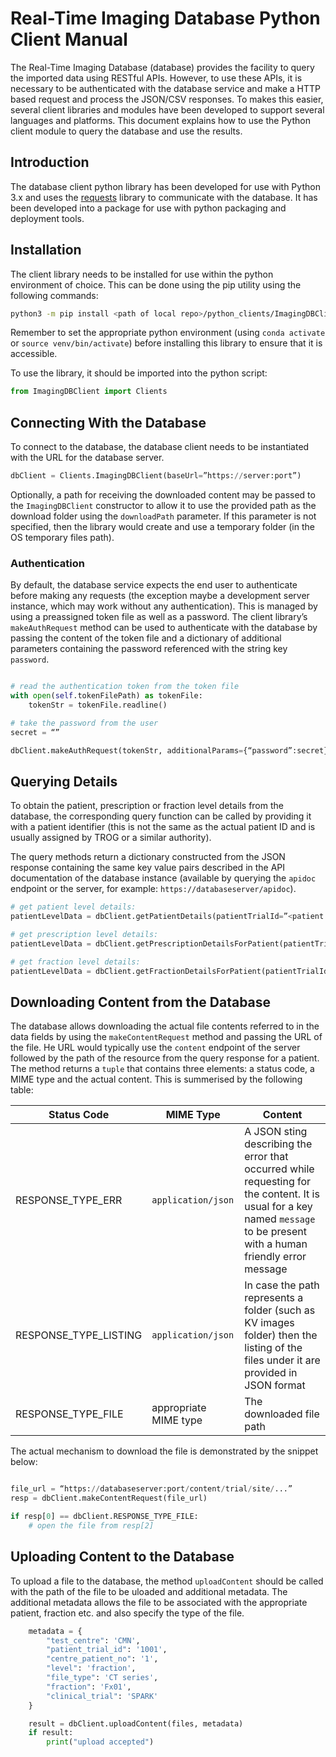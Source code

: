 ﻿# Real-Time Imaging Database Python Client Manual

The Real-Time Imaging Database (database) provides the facility to query the imported data using RESTful APIs. However, to use these APIs, it is necessary to be authenticated with the database service and make a HTTP based request and process the JSON/CSV responses. To makes this easier, several client libraries and modules have been developed to support several languages and platforms. This document explains how to use the Python client module to query the database and use the results.

## Introduction

The database client python library has been developed for use with Python 3.x and uses the [requests](https://docs.python-requests.org/en/latest/) library to communicate with the database. It has been developed into a package for use with python packaging and deployment tools.

## Installation

The client library needs to be installed for use within the python environment of choice. This can be done using the pip utility using the following commands:

```bash
python3 -m pip install <path of local repo>/python_clients/ImagingDBClient
```

Remember to set the appropriate python environment (using `conda activate` or `source venv/bin/activate`) before installing this library to ensure that it is accessible.

To use the library, it should be imported into the python script:

```python
from ImagingDBClient import Clients
```

## Connecting With the Database

To connect to the database, the database client needs to be instantiated with the URL for the database server. 

```python
dbClient = Clients.ImagingDBClient(baseUrl=”https://server:port”)

```

Optionally, a path for receiving the downloaded content may be passed to the `ImagingDBClient` constructor to allow it to use the provided path as the download folder using the `downloadPath` parameter. If this parameter is not specified, then the library would create and use a temporary folder (in the OS temporary files path).

### Authentication

By default, the database service expects the end user to authenticate before making any requests (the exception maybe a development server instance, which may work without any authentication). This is managed by using a preassigned token file as well as a password. The client library’s `makeAuthRequest` method can be used to authenticate with the database by passing the content of the token file and a dictionary of additional parameters containing the password referenced with the string key `password`.

```python

# read the authentication token from the token file
with open(self.tokenFilePath) as tokenFile:
    tokenStr = tokenFile.readline()

# take the password from the user
secret = “”

dbClient.makeAuthRequest(tokenStr, additionalParams={“password”:secret})

```

## Querying Details

To obtain the patient, prescription or fraction level details from the database, the corresponding query function can be called by providing it with a patient identifier (this is not the same as the actual patient ID and is usually assigned by TROG or a similar authority).

The query methods return a dictionary constructed from the JSON response containing the same key value pairs described in the API documentation of the database instance (available by querying the `apidoc` endpoint or the server, for example: `https://databaseserver/apidoc`). 

```python
# get patient level details:
patientLevelData = dbClient.getPatientDetails(patientTrialId=”<patient ID>”)

# get prescription level details:
patientLevelData = dbClient.getPrescriptionDetailsForPatient(patientTrialId=”<patient ID>”)

# get fraction level details:
patientLevelData = dbClient.getFractionDetailsForPatient(patientTrialId=”<patient ID>”)

```

## Downloading Content from the Database

The database allows downloading the actual file contents referred to in the data fields by using the `makeContentRequest` method and passing the URL of the file. He URL would typically use the `content` endpoint of the server followed by the path of the resource from the query response for a patient. The method returns a `tuple` that contains three elements: a status code, a MIME type and the actual content. This is summerised by the following table:

| Status Code | MIME Type | Content |
| --- | --- | --- |
| RESPONSE_TYPE_ERR | `application/json` | A JSON sting describing the error that occurred while requesting for the content. It is usual for a key named `message` to be present with a human friendly error message |
| RESPONSE_TYPE_LISTING | `application/json` | In case the path represents a folder (such as KV images folder) then the listing of the files under it are provided in JSON format |
| RESPONSE_TYPE_FILE | appropriate MIME type | The downloaded file path |

The actual mechanism to download the file is demonstrated by the snippet below:

```python

file_url = “https://databaseserver:port/content/trial/site/...”
resp = dbClient.makeContentRequest(file_url)

if resp[0] == dbClient.RESPONSE_TYPE_FILE:
    # open the file from resp[2] 

```

## Uploading Content to the Database

To upload a file to the database, the method `uploadContent` should be called with the path of the file to be uloaded and additional metadata. The additional metadata allows the file to be associated with the appropriate patient, fraction etc. and also specify the type of the file.

```python
    metadata = {
        "test_centre": 'CMN',
        "patient_trial_id": '1001',
        "centre_patient_no": '1',
        "level": 'fraction',
        "file_type": 'CT series',
        "fraction": 'Fx01',
        "clinical_trial": 'SPARK'
    }

    result = dbClient.uploadContent(files, metadata)
    if result:
        print("upload accepted")
```
